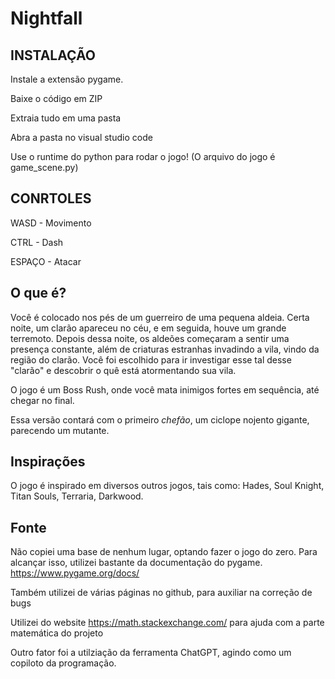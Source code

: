 # Nightfall

## INSTALAÇÃO
Instale a extensão pygame.

Baixe o código em ZIP

Extraia tudo em uma pasta

Abra a pasta no visual studio code

Use o runtime do python para rodar o jogo!
(O arquivo do jogo é game_scene.py)

## CONRTOLES
WASD - Movimento

CTRL - Dash

ESPAÇO - Atacar

## O que é?
Você é colocado nos pés de um guerreiro de uma pequena aldeia. Certa noite, um clarão apareceu no céu, e em seguida, houve um grande terremoto.
Depois dessa noite, os aldeões começaram a sentir uma presença constante, além de criaturas estranhas invadindo a vila, vindo da região do clarão.
Você foi escolhido para ir investigar esse tal desse "clarão" e descobrir o quê está atormentando sua vila.

O jogo é um Boss Rush, onde você mata inimigos fortes em sequência, até chegar no final.

Essa versão contará com o primeiro _chefão_, um ciclope nojento gigante, parecendo um mutante.

## Inspirações
O jogo é inspirado em diversos outros jogos, tais como:
Hades, Soul Knight, Titan Souls, Terraria, Darkwood.

## Fonte
Não copiei uma base de nenhum lugar, optando fazer o jogo do zero. Para alcançar isso, utilizei bastante da documentação do pygame.
https://www.pygame.org/docs/

Também utilizei de várias páginas no github, para auxiliar na correção de bugs

Utilizei do website https://math.stackexchange.com/ para ajuda com a parte matemática do projeto

Outro fator foi a utilziação da ferramenta ChatGPT, agindo como um copiloto da programação.
